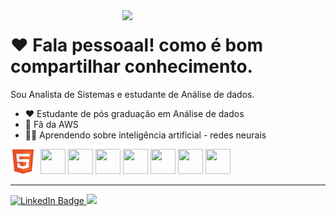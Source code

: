 <img src = "img-giphy.git.gif" width = "325px" align = "right">

# ❤ Fala pessoaal! como é bom compartilhar conhecimento.

Sou Analista de Sistemas e estudante de Análise de dados.

- ❤ Estudante de pós graduação em Análise de dados
- 💙 Fã da AWS
- 👩‍💻 Aprendendo sobre inteligência artificial - redes neurais

<img src="https://github.com/devicons/devicon/blob/master/icons/html5/html5-original.svg" title="HTML5" alt="HTML" width="40" height="40"/>&nbsp;
<img src="https://img.icons8.com/?size=100&id=8Y4JscIL3dtp&format=png&color=000000" width="40" height="40"/>
<img src="https://img.icons8.com/?size=100&id=cdYUlRaag9G9&format=png&color=000000" width="40" height="40"/>
<img src="https://img.icons8.com/?size=100&id=13441&format=png&color=000000" width="40" height="40"/>
<img src="https://img.icons8.com/?size=100&id=J0SgMWzAxqFj&format=png&color=000000" width="40" height="40"/>
<img src="https://img.icons8.com/?size=100&id=RO6Tm3NdrSGE&format=png&color=000000" width="40" height="40"/>
<img src="https://img.icons8.com/?size=100&id=70667&format=png&color=000000" width="40" height="40"/>
<img src="https://img.icons8.com/?size=100&id=33039&format=png&color=000000" width="40" height="40"/>


---

  <div id="badges">
  <a href = "http://linkedin.com/in/fernanda-santos-saliba">
    <img src="https://img.shields.io/badge/LinkedIn-blue?style=for-the-badge&logo=linkedin&logoColor=white" alt="LinkedIn Badge"/>
  </a>
    <a href="fernandasantossaliba@gmail.com?subject=subject text"> 
      <img src="https://img.shields.io/badge/Gmail-D14836?style=for-the-badge&logo=gmail&logoColor=white">
    </a>
</div>
